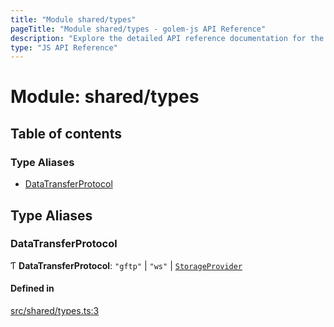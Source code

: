 ```yaml
---
title: "Module shared/types"
pageTitle: "Module shared/types - golem-js API Reference"
description: "Explore the detailed API reference documentation for the Module shared/types within the golem-js SDK for the Golem Network."
type: "JS API Reference"
---
```

# Module: shared/types

## Table of contents

### Type Aliases

- [DataTransferProtocol](shared_types#datatransferprotocol)

## Type Aliases

### DataTransferProtocol

Ƭ **DataTransferProtocol**: ``"gftp"`` \| ``"ws"`` \| [`StorageProvider`](../interfaces/shared_storage_provider.StorageProvider)

#### Defined in

[src/shared/types.ts:3](https://github.com/golemfactory/golem-js/blob/570126bc/src/shared/types.ts#L3)
